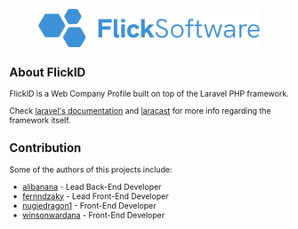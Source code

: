 <p align="center"><a href="https://github.com/alibanana/97Dev-FlickID-Laravel" target="_blank"><img src="https://raw.githubusercontent.com/alibanana/97Dev-FlickID-Laravel/main/public/assets/flick.png" width="400"></a></p>

## About FlickID

FlickID is a Web Company Profile built on top of the Laravel PHP framework.

Check [laravel's documentation](https://laravel.com/docs) and [laracast](https://laracasts.com) for more info regarding the framework itself.

## Contribution

Some of the authors of this projects include:
- [alibanana](https://github.com/alibanana) - Lead Back-End Developer
- [fernndzaky](https://github.com/fernndzaky) - Lead Front-End Developer
- [nugiedragon1](https://github.com/nugiedragon1) - Front-End Developer
- [winsonwardana](https://github.com/winsonwardana) - Front-End Developer
